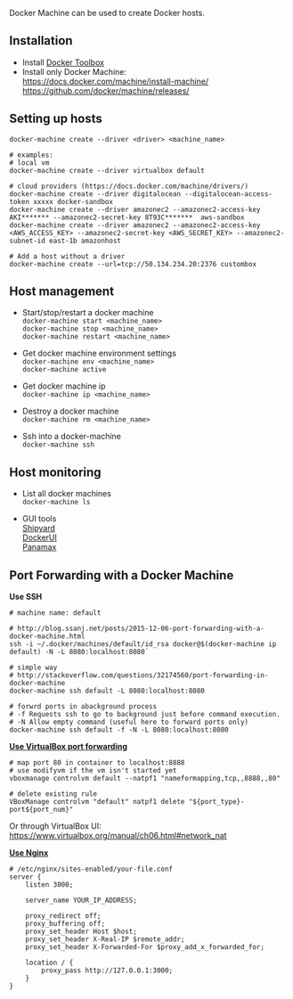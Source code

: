 Docker Machine can be used to create Docker hosts.

## Installation
- Install [Docker Toolbox](https://www.docker.com/products/docker-toolbox)
- Install only Docker Machine:   
  https://docs.docker.com/machine/install-machine/  
  https://github.com/docker/machine/releases/


## Setting up hosts
```
docker-machine create --driver <driver> <machine_name>  

# examples:
# local vm
docker-machine create --driver virtualbox default

# cloud providers (https://docs.docker.com/machine/drivers/)
docker-machine create --driver digitalocean --digitalocean-access-token xxxxx docker-sandbox
docker-machine create --driver amazonec2 --amazonec2-access-key AKI******* --amazonec2-secret-key 8T93C*******  aws-sandbox
docker-machine create --driver amazonec2 --amazonec2-access-key <AWS_ACCESS_KEY> --amazonec2-secret-key <AWS_SECRET_KEY> --amazonec2-subnet-id east-1b amazonhost

# Add a host without a driver
docker-machine create --url=tcp://50.134.234.20:2376 custombox
```


## Host management
- Start/stop/restart a docker machine  
`docker-machine start <machine_name>`  
`docker-machine stop <machine_name>`  
`docker-machine restart <machine_name>`

- Get docker machine environment settings  
`docker-machine env <machine_name>`  
`docker-machine active`

- Get docker machine ip  
`docker-machine ip <machine_name>`   

- Destroy a docker machine  
`docker-machine rm <machine_name>`

- Ssh into a docker-machine  
`docker-machine ssh`



## Host monitoring
- List all docker machines  
`docker-machine ls`

- GUI tools  
[Shipyard](https://shipyard-project.com/)  
[DockerUI](https://github.com/crosbymichael/dockerui)  
[Panamax](http://panamax.io/)



## Port Forwarding with a Docker Machine
**Use SSH**
```
# machine name: default

# http://blog.ssanj.net/posts/2015-12-06-port-forwarding-with-a-docker-machine.html
ssh -i ~/.docker/machines/default/id_rsa docker@$(docker-machine ip default) -N -L 8080:localhost:8080`

# simple way
# http://stackoverflow.com/questions/32174560/port-forwarding-in-docker-machine
docker-machine ssh default -L 8080:localhost:8080

# forwrd ports in abackground process
# -f Requests ssh to go to background just before command execution.
# -N Allow empty command (useful here to forward ports only)
docker-machine ssh default -f -N -L 8080:localhost:8080
```

**[Use VirtualBox port forwarding](http://stackoverflow.com/questions/35372399/connect-to-docker-machine-using-localhost)**
```
# map port 80 in container to localhost:8888
# use modifyvm if the vm isn't started yet
vboxmanage controlvm default --natpf1 "nameformapping,tcp,,8888,,80"

# delete existing rule
VBoxManage controlvm "default" natpf1 delete "${port_type}-port${port_num}"
```
Or through VirtualBox UI:  
https://www.virtualbox.org/manual/ch06.html#network_nat

**[Use Nginx](http://stackoverflow.com/questions/25327012/access-docker-from-external-machine-in-network)**
```
# /etc/nginx/sites-enabled/your-file.conf
server {                                                                   
    listen 3000;                                                              

    server_name YOUR_IP_ADDRESS;                                              

    proxy_redirect off;                                                       
    proxy_buffering off;                                                      
    proxy_set_header Host $host;                                              
    proxy_set_header X-Real-IP $remote_addr;                                  
    proxy_set_header X-Forwarded-For $proxy_add_x_forwarded_for;              

    location / {                                                              
        proxy_pass http://127.0.0.1:3000;                                            
    }                                                                         
}
```

